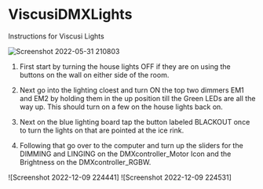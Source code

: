 # ViscusiDMXLights

Instructions for Viscusi Lights

![Screenshot 2022-05-31 210803](https://user-images.githubusercontent.com/26509343/171480884-2bef1173-204a-4824-b419-58b1980ff76f.png)

1. First start by turning the house lights OFF if they are on using the buttons on the wall on either side of the room.

2. Next go into the lighting cloest and turn ON the top two dimmers EM1 and EM2 by holding them in the up position till the Green LEDs are all the way up. This should          turn on a few on the house lights back on.

3. Next on the blue lighting board tap the button labeled BLACKOUT once to turn the lights on that are pointed at the ice rink.

4. Following that go over to the computer and turn up the sliders for the DIMMING and LINGING on the DMXcontroller_Motor Icon and the Brightness on the DMXcontroller_RGBW.

![Screenshot 2022-12-09 224441]
![Screenshot 2022-12-09 224531]
